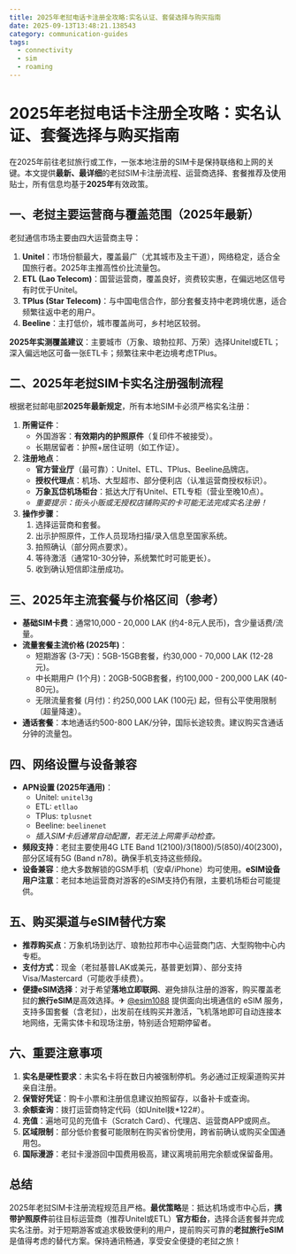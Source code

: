 ```yaml
---
title: 2025年老挝电话卡注册全攻略:实名认证、套餐选择与购买指南
date: 2025-09-13T13:48:21.138543
category: communication-guides
tags:
  - connectivity
  - sim
  - roaming
---
```


# 2025年老挝电话卡注册全攻略：实名认证、套餐选择与购买指南

在2025年前往老挝旅行或工作，一张本地注册的SIM卡是保持联络和上网的关键。本文提供**最新、最详细**的老挝SIM卡注册流程、运营商选择、套餐推荐及使用贴士，所有信息均基于**2025年**有效政策。

## 一、老挝主要运营商与覆盖范围（2025年最新）
老挝通信市场主要由四大运营商主导：
1.  **Unitel**：市场份额最大，覆盖最广（尤其城市及主干道），网络稳定，适合全国旅行者。2025年主推高性价比流量包。
2.  **ETL (Lao Telecom)**：国营运营商，覆盖良好，资费较实惠，在偏远地区信号有时优于Unitel。
3.  **TPlus (Star Telecom)**：与中国电信合作，部分套餐支持中老跨境优惠，适合频繁往返中老的用户。
4.  **Beeline**：主打低价，城市覆盖尚可，乡村地区较弱。

**2025年实测覆盖建议**：主要城市（万象、琅勃拉邦、万荣）选择Unitel或ETL；深入偏远地区可备一张ETL卡；频繁往来中老边境考虑TPlus。

## 二、2025年老挝SIM卡实名注册强制流程
根据老挝邮电部**2025年最新规定**，所有本地SIM卡必须严格实名注册：
1.  **所需证件**：
    *   外国游客：**有效期内的护照原件**（复印件不被接受）。
    *   长期居留者：护照+居住证明（如工作证）。
2.  **注册地点**：
    *   **官方营业厅**（最可靠）：Unitel、ETL、TPlus、Beeline品牌店。
    *   **授权代理点**：机场、大型超市、部分便利店（认准运营商授权标识）。
    *   **万象瓦岱机场柜台**：抵达大厅有Unitel、ETL专柜（营业至晚10点）。
    *   *重要提示：街头小贩或无授权店铺购买的卡可能无法完成实名注册！*
3.  **操作步骤**：
    1.  选择运营商和套餐。
    2.  出示护照原件，工作人员现场扫描/录入信息至国家系统。
    3.  拍照确认（部分网点要求）。
    4.  等待激活（通常10-30分钟，系统繁忙时可能更长）。
    5.  收到确认短信即注册成功。

## 三、2025年主流套餐与价格区间（参考）
*   **基础SIM卡费**：通常10,000 - 20,000 LAK (约4-8元人民币)，含少量话费/流量。
*   **流量套餐主流价格 (2025年)**：
    *   短期游客 (3-7天)：5GB-15GB套餐，约30,000 - 70,000 LAK (12-28元)。
    *   中长期用户 (1个月)：20GB-50GB套餐，约100,000 - 200,000 LAK (40-80元)。
    *   无限流量套餐 (月付)：约250,000 LAK (100元) 起，但有公平使用限制（超量降速）。
*   **通话套餐**：本地通话约500-800 LAK/分钟，国际长途较贵。建议购买含通话分钟的流量包。

## 四、网络设置与设备兼容
*   **APN设置 (2025年通用)**：
    *   Unitel: `unitel3g`
    *   ETL: `etllao`
    *   TPlus: `tplusnet`
    *   Beeline: `beelinenet`
    *   *插入SIM卡后通常自动配置，若无法上网需手动检查。*
*   **频段支持**：老挝主要使用4G LTE Band 1(2100)/3(1800)/5(850)/40(2300)，部分区域有5G (Band n78)。确保手机支持这些频段。
*   **设备兼容**：绝大多数解锁的GSM手机（安卓/iPhone）均可使用。**eSIM设备用户注意**：老挝本地运营商对游客的eSIM支持仍有限，主要机场柜台可能提供。

## 五、购买渠道与eSIM替代方案
*   **推荐购买点**：万象机场到达厅、琅勃拉邦市中心运营商门店、大型购物中心内专柜。
*   **支付方式**：现金（老挝基普LAK或美元，基普更划算）、部分支持Visa/Mastercard（可能收手续费）。
*   **便捷eSIM选择**：对于希望**落地立即联网**、避免排队注册的游客，购买覆盖老挝的**旅行eSIM**是高效选择。✈ [@esim1088](https://t.me/s/esim1088) 提供面向出境通信的 eSIM 服务，支持多国套餐（含老挝），出发前在线购买并激活，飞机落地即可自动连接本地网络，无需实体卡和现场注册，特别适合短期停留者。

## 六、重要注意事项
1.  **实名是硬性要求**：未实名卡将在数日内被强制停机。务必通过正规渠道购买并亲自注册。
2.  **保管好凭证**：购卡小票和注册信息建议拍照留存，以备补卡或查询。
3.  **余额查询**：拨打运营商特定代码（如Unitel拨*122#）。
4.  **充值**：遍地可见的充值卡（Scratch Card）、代理店、运营商APP或网点。
5.  **区域限制**：部分低价套餐可能限制在购买省份使用，跨省前确认或购买全国通用包。
6.  **国际漫游**：老挝卡漫游回中国费用极高，建议离境前用完余额或保留备用。

## 总结
2025年老挝SIM卡注册流程规范且严格。**最优策略**是：抵达机场或市中心后，**携带护照原件**前往目标运营商（推荐Unitel或ETL）**官方柜台**，选择合适套餐并完成实名注册。对于短期游客或追求极致便利的用户，提前购买可靠的**老挝旅行eSIM**是值得考虑的替代方案。保持通讯畅通，享受安全便捷的老挝之旅！